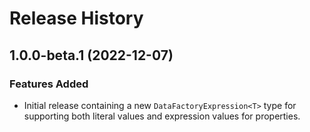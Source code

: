 # Release History

## 1.0.0-beta.1 (2022-12-07)

### Features Added
- Initial release containing a new `DataFactoryExpression<T>` type for supporting both 
  literal values and expression values for properties.
